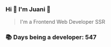 ### Hi 👋 I&#39;m Juani 🦁

> I&#39;m a Frontend Web Developer SSR

### 📚 Days being a developer: 547
